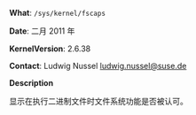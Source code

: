**What**: `/sys/kernel/fscaps`

**Date**: 二月 2011 年

**KernelVersion**: 2.6.38

**Contact**: Ludwig Nussel <ludwig.nussel@suse.de>

**Description**

显示在执行二进制文件时文件系统功能是否被认可。